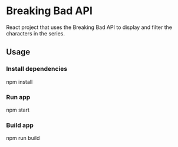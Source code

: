 # Breaking Bad API

React project that uses the Breaking Bad API to display and filter the characters in the series.

## Usage

### Install dependencies
npm install

### Run app
npm start

### Build app
npm run build
